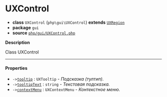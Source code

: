 # UXControl

- **class** `UXControl` (`php\gui\UXControl`) **extends** [`UXRegion`](https://github.com/jphp-compiler/jphp/blob/master/exts/jphp-gui-ext/api-docs/classes/php/gui/layout/UXRegion.md)
- **package** `gui`
- **source** [`php/gui/UXControl.php`](./src/main/resources/JPHP-INF/sdk/php/gui/UXControl.php)

**Description**

Class UXControl

---

#### Properties

- `->`[`tooltip`](#prop-tooltip) : `UXTooltip` - _Подсказка (тултип)._
- `->`[`tooltipText`](#prop-tooltiptext) : `string` - _Текстовая подсказка._
- `->`[`contextMenu`](#prop-contextmenu) : `UXContextMenu` - _Контекстное меню._